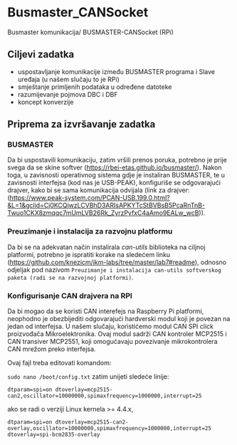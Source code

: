 # Busmaster_CANSocket
 Busmaster komunikacija/ BUSMASTER-CANSocket (RPi)
 
## Ciljevi zadatka
- uspostavljanje komunikacije između BUSMASTER programa i Slave uređaja (u našem slučaju to je RPi)
- smještanje primljenih podataka u određene datoteke 
- razumijevanje pojmova DBC i DBF
- koncept konverzije 

## Priprema za izvršavanje zadatka

### BUSMASTER

Da bi uspostavili komunikaciju, zatim vršili prenos poruka, potrebno je prije svega da se skine softver (https://rbei-etas.github.io/busmaster/). 
Nakon toga, u zavisnosti operativnog sistema gdje je instaliran BUSMASTER, te u zavisnosti interfejsa (kod nas je USB-PEAK), konfiguriše se odgovarajući drajver, kako bi se sama komunikacija odvijala (link za drajver: (https://www.peak-system.com/PCAN-USB.199.0.html?&L=1&gclid=Cj0KCQjwzLCVBhD3ARIsAPKYTcStBVBsB5PcaRnTnB-Twuo1CKX8zmqqc7mUmLVB26Rk_ZyrzPyfxC4aAmo9EALw_wcB)).

### Preuzimanje i instalacija za razvojnu platformu

Da bi se na adekvatan način instalirala _can-utils_ biblioteka na ciljnoj platformi, potrebno je ispratiti korake na sledećem linku (https://github.com/knezicm/ikm-labs/tree/master/lab7#readme), odnosno odjeljak pod nazivom `Preuzimanje i instalacija can-utils softverskog paketa (radi se na razvojnoj platformi)`.


### Konfigurisanje CAN drajvera na RPI

Da bi mogao da se koristi CAN interefejs na Raspberry Pi platformi, neophodno je obezbijediti odgovarajući hardverski modul koji je povezan na jedan od interfejsa.  U našem slučaju, koristićemo modul CAN SPI click proizvođača Mikroelektronika. Ovaj modul sadrži CAN kontroler MCP2515 i CAN transiver MCP2551, koji omogućavaju povezivanje mikrokontrolera CAN mrežom preko interfejsa.

Ovaj fajl treba editovati komandom:

`sudo nano /boot/config.txt`
 zatim unijeti sledeće linije:
 
 `dtparam=spi=on
dtoverlay=mcp2515-can2,oscillator=10000000,spimaxfrequency=1000000,interrupt=25`

ako se radi o verziji Linux kernela >= 4.4.x, 

`dtparam=spi=on
dtoverlay=mcp2515-can2-overlay,oscillator=10000000,spimaxfrequency=1000000,interrupt=25
dtoverlay=spi-bcm2835-overlay`



